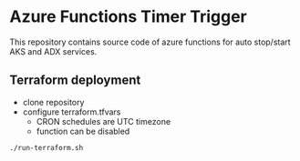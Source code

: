 # Azure Functions Timer Trigger 

This repository contains source code of azure functions for auto stop/start AKS and ADX services.

## Terraform deployment
* clone repository
* configure terraform.tfvars
    * CRON schedules are UTC timezone
    * function can be disabled

```
./run-terraform.sh
```
